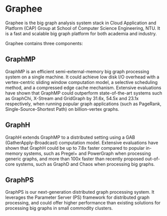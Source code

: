 # Graphee
Graphee is the big graph analysis system stack in Cloud Application and Platform (CAP) Group at School of Computer Science Engineering, NTU. It is a fast and scalable big graph platform for both academia and industry.

Graphee contains three components:

## GraphMP
GraphMP is an efficient semi-external-memory big graph processing system on a single machine. It could achieve low disk I/O overhead with a vertex-centric sliding window computation model, a selective scheduling method, and a compressed edge cache mechanism. Extensive evaluations have shown that GraphMP could outperform state-of-the-art systems such as GraphChi, X-Stream and GridGraph by 31.6x, 54.5x and 23.1x respectively, when running popular graph applications (such as PageRank, Single-Source-Shortest Path) on billion-vertex graphs.

## GraphH
GraphH extends GraphMP to a distributed setting using a GAB (GatherApply-Broadcast) computation model. Extensive evaluations have shown that GraphH could be up to 7.8x faster compared to popular in-memory systems, such as Pregel+ and PowerGraph when processing generic graphs, and more than 100x faster than recently proposed out-of-core systems, such as GraphD and Chaos when processing big graphs.

## GraphPS
GraphPS is our next-generation distributed graph processing system. It leverages the Parameter Server (PS) framework for distributed graph processing, and could offer higher performance than existing solutions for processing big graphs in small commodity clusters.
